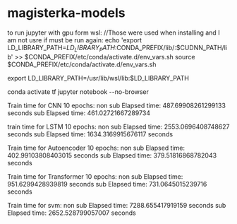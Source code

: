# magisterka-models


to run jupyter with gpu form wsl:
 //Those were used when installing and I am not usre if must be run again:
 echo 'export LD_LIBRARY_PATH=$LD_LIBRARY_PATH:$CONDA_PREFIX/lib/:$CUDNN_PATH/lib' >> $CONDA_PREFIX/etc/conda/activate.d/env_vars.sh
source $CONDA_PREFIX/etc/conda/activate.d/env_vars.sh

 export LD_LIBRARY_PATH=/usr/lib/wsl/lib:$LD_LIBRARY_PATH

conda activate tf
jupyter notebook --no-browser


Train time for CNN 10 epochs:
non sub Elapsed time: 487.69908261299133 seconds
sub Elapsed time: 461.02721667289734

train time for LSTM 10 epochs:
non sub Elapsed time:  2553.0696408748627 seconds
sub Elapsed time:  1634.3169915676117 seconds

Train time for Autoencoder 10 epochs:
non sub Elapsed time:  402.99103808403015 seconds
sub Elapsed time:  379.51816868782043 seconds

Train time for Transformer 10 epochs:
non sub Elapsed time: 951.6299428939819 seconds
sub Elapsed time: 731.0645015239716 seconds

Train time for svm:
non sub Elapsed time:  7288.655417919159 seconds
sub Elapsed time:  2652.528799057007 seconds
